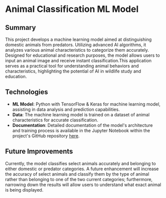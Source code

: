 # Animal Classification ML Model

## Summary

This project develops a machine learning model aimed at distinguishing domestic animals from predators. Utilizing advanced AI algorithms, it analyzes various animal characteristics to categorize them accurately. Designed for educational and research purposes, the model allows users to input an animal image and receive instant classification.This application serves as a practical tool for understanding animal behaviors and characteristics, highlighting the potential of AI in wildlife study and education.

## Technologies

- **ML Model**: Python with TensorFlow & Keras for machine learning model, assisting in data analysis and prediction capabilities.
- **Data**: The machine learning model is trained on a dataset of animal characteristics for accurate classification.
- **Documentation**: Detailed documentation of the model's architecture and training process is available in the Jupyter Notebook within the project's GitHub repository [here](https://github.com/Wilmer856/animal-binary-classification/blob/main/animal_classification_notebook.ipynb).

## Future Improvements

Currently, the model classifies select animals accurately and belonging to either domestic or predator categories. A future enhancement will increase the accuracy of select animals and classify them by the type of animal rather than belonging to one of the two current categories; furthermore, narrowing down the results will allow users to understand what exact animal is being displayed.
